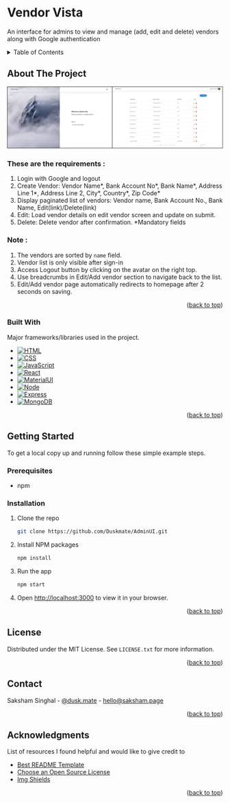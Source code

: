 <a name="readme-top"></a>

<!-- PROJECT SHIELDS -->
<!--
*** I'm using markdown "reference style" links for readability.
*** Reference links are enclosed in brackets [ ] instead of parentheses ( ).
*** See the bottom of this document for the declaration of the reference variables\
*** https://www.markdownguide.org/basic-syntax/#reference-style-links
-->

# Vendor Vista
An interface for admins to view and manage (add, edit and delete) vendors along with Google authentication

<!-- TABLE OF CONTENTS -->
<details>
  <summary>Table of Contents</summary>
  <ol>
    <li>
      <a href="#about-the-project">About The Project</a>
      <ul>
        <li><a href="#built-with">Built With</a></li>
      </ul>
    </li>
    <li>
      <a href="#getting-started">Getting Started</a>
      <ul>
        <li><a href="#prerequisites">Prerequisites</a></li>
        <li><a href="#installation">Installation</a></li>
      </ul>
    </li>
    <li><a href="#license">License</a></li>
    <li><a href="#contact">Contact</a></li>
    <li><a href="#acknowledgments">Acknowledgments</a></li>
  </ol>
</details>

<!-- ABOUT THE PROJECT -->
## About The Project

[![Project Screen Shot][project-screenshot]](https://vendorvista.netlify.app/)

### These are the requirements :

1. Login with Google and logout
2. Create Vendor: Vendor Name*, Bank Account No*, Bank Name*, Address Line 1*, Address Line 2, City*, Country*, Zip Code*
3. Display paginated list of vendors: Vendor name, Bank Account No., Bank Name, Edit(link)/Delete(link)
4. Edit: Load vendor details on edit vendor screen and update on submit.
5. Delete: Delete vendor after confirmation.
*Mandatory fields

### Note :
1. The vendors are sorted by `name` field.
2. Vendor list is only visible after sign-in
3. Access Logout button by clicking on the avatar on the right top.
4. Use breadcrumbs in Edit/Add vendor section to navigate back to the list.
5. Edit/Add vendor page automatically redirects to homepage after 2 seconds on saving.

<p align="right">(<a href="#readme-top">back to top</a>)</p>

### Built With

Major frameworks/libraries used in the project.

* [![HTML][HTML]][HTML-url]
* [![CSS][CSS]][CSS-url]
* [![JavaScript][JavaScript]][JavaScript-url]
* [![React][React.js]][React-url]
* [![MaterialUI][MaterialUI]][MaterialUI-url]
* [![Node][Node.js]][Node-url]
* [![Express][Express.js]][Express-url]
* [![MongoDB][MongoDB]][MongoDB-url]

<p align="right">(<a href="#readme-top">back to top</a>)</p>

<!-- GETTING STARTED -->
## Getting Started

To get a local copy up and running follow these simple example steps.

### Prerequisites

* npm

### Installation

1. Clone the repo
   ```sh
   git clone https://github.com/Duskmate/AdminUI.git
   ```
2. Install NPM packages
   ```sh
   npm install
   ```
3. Run the app
   ```js
   npm start
   ```
4. Open [http://localhost:3000](http://localhost:3000) to view it in your browser.

<p align="right">(<a href="#readme-top">back to top</a>)</p>

<!-- LICENSE -->
## License

Distributed under the MIT License. See `LICENSE.txt` for more information.

<p align="right">(<a href="#readme-top">back to top</a>)</p>

<!-- CONTACT -->
## Contact

Saksham Singhal - [@dusk.mate](https://www.instagram.com/dusk.mate/) - hello@saksham.page

<p align="right">(<a href="#readme-top">back to top</a>)</p>

<!-- ACKNOWLEDGMENTS -->
## Acknowledgments

List of resources I found helpful and would like to give credit to

* [Best README Template](https://github.com/othneildrew/Best-README-Template/tree/master)
* [Choose an Open Source License](https://choosealicense.com)
* [Img Shields](https://shields.io)

<p align="right">(<a href="#readme-top">back to top</a>)</p>

<!-- MARKDOWN LINKS & IMAGES -->
<!-- https://www.markdownguide.org/basic-syntax/#reference-style-links -->
[project-screenshot]: src/images/preview.jpg
[HTML]: https://img.shields.io/badge/HTML5-E34F26?style=for-the-badge&logo=html5&logoColor=white
[HTML-url]: https://developer.mozilla.org/en-US/docs/Web/HTML
[CSS]: https://img.shields.io/badge/CSS-239120?&style=for-the-badge&logo=css3&logoColor=white
[CSS-url]: https://developer.mozilla.org/en-US/docs/Web/CSS
[JavaScript]: https://img.shields.io/badge/JavaScript-F7DF1E?style=for-the-badge&logo=javascript&logoColor=black
[JavaScript-url]: https://developer.mozilla.org/en-US/docs/Web/javascript
[React.js]: https://img.shields.io/badge/React-20232A?style=for-the-badge&logo=react&logoColor=61DAFB
[React-url]: https://reactjs.org/
[MaterialUI]: https://img.shields.io/badge/Material--UI-0081CB?style=for-the-badge&logo=material-ui&logoColor=white
[MaterialUI-url]: https://mui.com/material-ui/
[Node.js]: https://img.shields.io/badge/Node.js-43853D?style=for-the-badge&logo=node.js&logoColor=white
[Node-url]: https://nodejs.org/
[Express.js]: https://img.shields.io/badge/Express.js-404D59?style=for-the-badge
[Express-url]: https://expressjs.com/
[MongoDB]: https://img.shields.io/badge/MongoDB-4EA94B?style=for-the-badge&logo=mongodb&logoColor=white
[MongoDB-url]: https://www.mongodb.com/